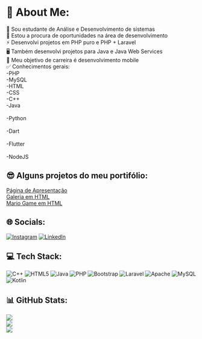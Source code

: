 # 💫 About Me:
📒 Sou estudante de Análise e Desenvolvimento de sistemas<br>👀 Estou a procura de oportunidades na área de desenvolvimento<br>⚡ Desenvolvi projetos em PHP puro e PHP + Laravel<br>🖥️ Também desenvolvi projetos para Java e Java Web Services<br>📱 Meu objetivo de carreira é desenvolvimento mobile<br>✅ Conhecimentos gerais: <br>-PHP<br>-MySQL<br>-HTML<br>-CSS<br>-C++<br>-Java<br><br>-Python<br><br>-Dart<br><br>-Flutter<br><br>-NodeJS<br>

## 😎 Alguns projetos do meu portifólio:
[Página de Apresentação](https://caior0cha.github.io/apresentacao_HTML/)<br>
[Galeria em HTML](https://caior0cha.github.io/exemplo-galeria_html/)<br>
[Mario Game em HTML](https://caior0cha.github.io/exemplo-game_html/)<br>

## 🌐 Socials:
[![Instagram](https://img.shields.io/badge/Instagram-%23E4405F.svg?logo=Instagram&logoColor=white)](https://instagram.com/caio_r0ocha) [![LinkedIn](https://img.shields.io/badge/LinkedIn-%230077B5.svg?logo=linkedin&logoColor=white)](https://linkedin.com/in/www.linkedin.com/in/caio-vinicius-rocha) 

## 💻 Tech Stack:
![C++](https://img.shields.io/badge/c++-%2300599C.svg?style=for-the-badge&logo=c%2B%2B&logoColor=white) ![HTML5](https://img.shields.io/badge/html5-%23E34F26.svg?style=for-the-badge&logo=html5&logoColor=white) ![Java](https://img.shields.io/badge/java-%23ED8B00.svg?style=for-the-badge&logo=openjdk&logoColor=white) ![PHP](https://img.shields.io/badge/php-%23777BB4.svg?style=for-the-badge&logo=php&logoColor=white) ![Bootstrap](https://img.shields.io/badge/bootstrap-%238511FA.svg?style=for-the-badge&logo=bootstrap&logoColor=white) ![Laravel](https://img.shields.io/badge/laravel-%23FF2D20.svg?style=for-the-badge&logo=laravel&logoColor=white) ![Apache](https://img.shields.io/badge/apache-%23D42029.svg?style=for-the-badge&logo=apache&logoColor=white) ![MySQL](https://img.shields.io/badge/mysql-%2300000f.svg?style=for-the-badge&logo=mysql&logoColor=white) ![Kotlin](https://img.shields.io/badge/kotlin-%237F52FF.svg?style=for-the-badge&logo=kotlin&logoColor=white)
## 📊 GitHub Stats:
![](https://github-readme-stats.vercel.app/api?username=caior0cha&theme=dracula&hide_border=false&include_all_commits=true&count_private=false)<br/>
![](https://github-readme-streak-stats.herokuapp.com/?user=caior0cha&theme=dracula&hide_border=false)<br/>
![](https://github-readme-stats.vercel.app/api/top-langs/?username=caior0cha&theme=dracula&hide_border=false&include_all_commits=true&count_private=false&layout=compact)

<!-- Proudly created with GPRM ( https://gprm.itsvg.in ) -->
